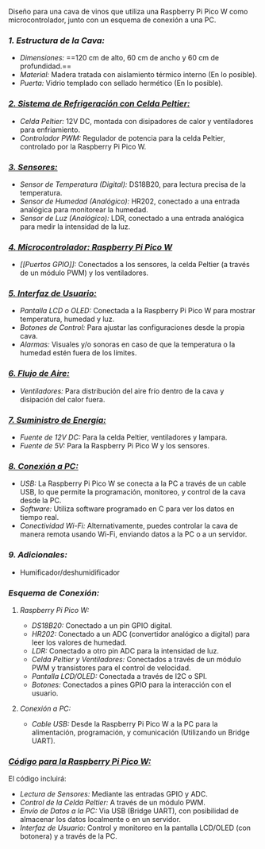 Diseño para una cava de vinos que utiliza una Raspberry Pi Pico W como microcontrolador, junto con un esquema de conexión a una PC.

### *1. Estructura de la Cava:*
   - *Dimensiones:* ==120 cm de alto, 60 cm de ancho y 60 cm de profundidad.==
   - *Material:* Madera tratada con aislamiento térmico interno (En lo posible).
   - *Puerta:* Vidrio templado con sellado hermético (En lo posible).

### [*2. Sistema de Refrigeración con Celda Peltier:*](Driver)
   - *Celda Peltier:* 12V DC, montada con disipadores de calor y ventiladores para enfriamiento.
   - *Controlador PWM:* Regulador de potencia para la celda Peltier, controlado por la Raspberry Pi Pico W.

### [*3. Sensores:*](Acondicionamiento)
   - *Sensor de Temperatura (Digital):* DS18B20, para lectura precisa de la temperatura.
   - *Sensor de Humedad (Analógico):* HR202, conectado a una entrada analógica para monitorear la humedad.
   - *Sensor de Luz (Analógico):* LDR, conectado a una entrada analógica para medir la intensidad de la luz.

### [*4. Microcontrolador: Raspberry Pi Pico W*](<Controlador (Raspberry Pi Pico W)>)
   - *[[Puertos GPIO]]:* Conectados a los sensores, la celda Peltier (a través de un módulo PWM) y los ventiladores.

### [*5. Interfaz de Usuario:*](<interfaz de usuario>)
   - *Pantalla LCD o OLED:* Conectada a la Raspberry Pi Pico W para mostrar temperatura, humedad y luz.
   - *Botones de Control:* Para ajustar las configuraciones desde la propia cava.
   - *Alarmas:* Visuales y/o sonoras en caso de que la temperatura o la humedad estén fuera de los límites.

### [*6. Flujo de Aire:*](Acondicionamiento)
   - *Ventiladores:* Para distribución del aire frío dentro de la cava y disipación del calor fuera.

### [*7. Suministro de Energía:*](Driver)
   - *Fuente de 12V DC:* Para la celda Peltier, ventiladores y lampara.
   - *Fuente de 5V:* Para la Raspberry Pi Pico W y los sensores.

### [*8. Conexión a PC:*](<Conexión a PC>)
   - *USB:* La Raspberry Pi Pico W se conecta a la PC a través de un cable USB, lo que permite la programación, monitoreo, y control de la cava desde la PC.
   - *Software:* Utiliza software programado en C para ver los datos en tiempo real.
   - *Conectividad Wi-Fi:* Alternativamente, puedes controlar la cava de manera remota usando Wi-Fi, enviando datos a la PC o a un servidor.
### *9. Adicionales:*
- Humificador/deshumidificador
### *Esquema de Conexión:*

1. *Raspberry Pi Pico W:*
   - *DS18B20:* Conectado a un pin GPIO digital.
   - *HR202:* Conectado a un ADC (convertidor analógico a digital) para leer los valores de humedad.
   - *LDR:* Conectado a otro pin ADC para la intensidad de luz.
   - *Celda Peltier y Ventiladores:* Conectados a través de un módulo PWM y transistores para el control de velocidad.
   - *Pantalla LCD/OLED:* Conectada a través de I2C o SPI.
   - *Botones:* Conectados a pines GPIO para la interacción con el usuario.

2. *Conexión a PC:*
   - *Cable USB:* Desde la Raspberry Pi Pico W a la PC para la alimentación, programación, y comunicación (Utilizando un Bridge UART).

### [*Código para la Raspberry Pi Pico W:*](Código)
El código incluirá:
- *Lectura de Sensores:* Mediante las entradas GPIO y ADC.
- *Control de la Celda Peltier:* A través de un módulo PWM.
- *Envío de Datos a la PC:* Via USB (Bridge UART), con posibilidad de almacenar los datos localmente o en un servidor.
- *Interfaz de Usuario:* Control y monitoreo en la pantalla LCD/OLED (con botonera) y a través de la PC.


